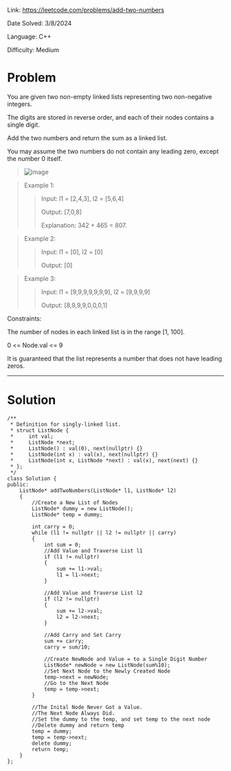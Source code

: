 Link: https://leetcode.com/problems/add-two-numbers

Date Solved: 3/8/2024

Language: C++

Difficulty: Medium

# Problem

You are given two non-empty linked lists representing two non-negative integers. 

The digits are stored in reverse order, and each of their nodes contains a single digit. 

Add the two numbers and return the sum as a linked list.

You may assume the two numbers do not contain any leading zero, except the number 0 itself.

>![image](https://github.com/BrianDang03/Leet-Code-Solved/assets/124744302/2adc2f4e-65c7-4a41-a67e-e2cef6877fb5)

>Example 1:
>
>>Input: l1 = [2,4,3], l2 = [5,6,4]
>>
>>Output: [7,0,8]
>>
>>Explanation: 342 + 465 = 807.

>Example 2:
>
>>Input: l1 = [0], l2 = [0]
>>
>>Output: [0]

>Example 3:
>
>>Input: l1 = [9,9,9,9,9,9,9], l2 = [9,9,9,9]
>>
>>Output: [8,9,9,9,0,0,0,1]
 

Constraints:

The number of nodes in each linked list is in the range [1, 100].

0 <= Node.val <= 9

It is guaranteed that the list represents a number that does not have leading zeros.

---

# Solution

```
/**
 * Definition for singly-linked list.
 * struct ListNode {
 *     int val;
 *     ListNode *next;
 *     ListNode() : val(0), next(nullptr) {}
 *     ListNode(int x) : val(x), next(nullptr) {}
 *     ListNode(int x, ListNode *next) : val(x), next(next) {}
 * };
 */
class Solution {
public:
    ListNode* addTwoNumbers(ListNode* l1, ListNode* l2) 
    {
        //Create a New List of Nodes
        ListNode* dummy = new ListNode();
        ListNode* temp = dummy;

        int carry = 0;
        while (l1 != nullptr || l2 != nullptr || carry)
        {
            int sum = 0;
            //Add Value and Traverse List l1 
            if (l1 != nullptr)
            {
                sum += l1->val;
                l1 = l1->next;
            }

            //Add Value and Traverse List l2
            if (l2 != nullptr)
            {
                sum += l2->val;
                l2 = l2->next;
            }

            //Add Carry and Set Carry
            sum += carry;
            carry = sum/10;

            //Create NewNode and Value = to a Single Digit Number 
            ListNode* newNode = new ListNode(sum%10);
            //Set Next Node to the Newly Created Node
            temp->next = newNode;
            //Go to the Next Node
            temp = temp->next;
        }    

        //The Inital Node Never Got a Value.
        //The Next Node Always Did.
        //Set the dummy to the temp, and set temp to the next node
        //Delete dummy and return temp 
        temp = dummy;
        temp = temp->next;
        delete dummy;
        return temp;
    }
};
```

